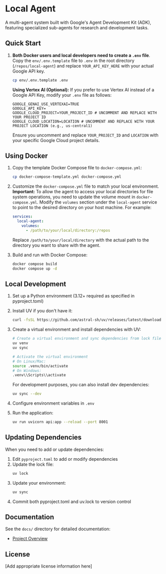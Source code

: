 # Local Agent

A multi-agent system built with Google's Agent Development Kit (ADK), featuring specialized sub-agents for research and development tasks.

## Quick Start

1. **Both Docker users and local developers need to create a `.env` file**. Copy the `env/.env.template` file to `.env` in the root directory (`/repos/local-agent`) and replace `YOUR_API_KEY_HERE` with your actual Google API key.
   ```bash
   cp env/.env.template .env
   ```
   
   **Using Vertex AI (Optional):**
   If you prefer to use Vertex AI instead of a Google API Key, modify your `.env` file as follows:
   ```
   GOOGLE_GENAI_USE_VERTEXAI=TRUE
   GOOGLE_API_KEY=
   GOOGLE_CLOUD_PROJECT=YOUR_PROJECT_ID # UNCOMMENT AND REPLACE WITH YOUR PROJECT ID
   GOOGLE_CLOUD_LOCATION=LOCATION # UNCOMMENT AND REPLACE WITH YOUR PROJECT LOCATION (e.g., us-central1)
   ```
   Ensure you uncomment and replace `YOUR_PROJECT_ID` and `LOCATION` with your specific Google Cloud project details.

## Using Docker

1. Copy the template Docker Compose file to `docker-compose.yml`:

    ```bash
    cp docker-compose-template.yml docker-compose.yml
    ```

2. Customize the `docker-compose.yml` file to match your local environment.  **Important:** To allow the agent to access your local directories for file system operations, you need to update the volume mount in `docker-compose.yml`. Modify the `volumes` section under the `local-agent` service to point to the desired directory on your host machine. For example:

    ```yaml
    services:
      local-agent:
        volumes:
          - /path/to/your/local/directory:/repos
    ```

    Replace `/path/to/your/local/directory` with the actual path to the directory you want to share with the agent.

3. Build and run with Docker Compose:

    ```bash
    docker compose build
    docker compose up -d
    ```

## Local Development

1. Set up a Python environment (3.12+ required as specified in pyproject.toml)
2. Install UV if you don't have it:
   ```bash
   curl -fsSL https://github.com/astral-sh/uv/releases/latest/download/uv-installer.sh | sh
   ```
3. Create a virtual environment and install dependencies with UV:
   ```bash
   # Create a virtual environment and sync dependencies from lock file
   uv venv
   uv sync
   
   # Activate the virtual environment
   # On Linux/Mac:
   source .venv/bin/activate
   # On Windows:
   .venv\\Scripts\\activate
   ```
   
   For development purposes, you can also install dev dependencies:
   ```bash
   uv sync --dev
   ```
   
4. Configure environment variables in `.env`
5. Run the application:
   ```bash
   uv run uvicorn api:app --reload --port 8001
   ```
   
## Updating Dependencies

When you need to add or update dependencies:

1. Edit `pyproject.toml` to add or modify dependencies
2. Update the lock file:
   ```bash
   uv lock
   ```
3. Update your environment:
   ```bash
   uv sync
   ```
4. Commit both pyproject.toml and uv.lock to version control

## Documentation

See the `docs/` directory for detailed documentation:
- [Project Overview](docs/overview.md)

## License

[Add appropriate license information here]